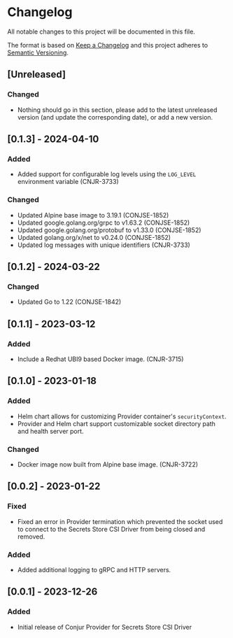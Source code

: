 # Changelog
All notable changes to this project will be documented in this file.

The format is based on [Keep a Changelog](http://keepachangelog.com/en/1.0.0/)
and this project adheres to [Semantic Versioning](http://semver.org/spec/v2.0.0.html).

## [Unreleased]

### Changed
- Nothing should go in this section, please add to the latest unreleased version
  (and update the corresponding date), or add a new version.

## [0.1.3] - 2024-04-10

### Added
- Added support for configurable log levels using the `LOG_LEVEL` environment
  variable (CNJR-3733)

### Changed
- Updated Alpine base image to 3.19.1 (CONJSE-1852)
- Updated google.golang.org/grpc to v1.63.2 (CONJSE-1852)
- Updated google.golang.org/protobuf to v1.33.0 (CONJSE-1852)
- Updated golang.org/x/net to v0.24.0 (CONJSE-1852)
- Updated log messages with unique identifiers (CNJR-3733)

## [0.1.2] - 2024-03-22

### Changed
- Updated Go to 1.22 (CONJSE-1842)

## [0.1.1] - 2023-03-12

### Added
- Include a Redhat UBI9 based Docker image. (CNJR-3715)

## [0.1.0] - 2023-01-18

### Added
- Helm chart allows for customizing Provider container's `securityContext`.
- Provider and Helm chart support customizable socket directory path and health
  server port.

### Changed
- Docker image now built from Alpine base image. (CNJR-3722)

## [0.0.2] - 2023-01-22

### Fixed
- Fixed an error in Provider termination which prevented the socket used to
  connect to the Secrets Store CSI Driver from being closed and removed.

### Added
- Added additional logging to gRPC and HTTP servers.

## [0.0.1] - 2023-12-26

### Added
- Initial release of Conjur Provider for Secrets Store CSI Driver
